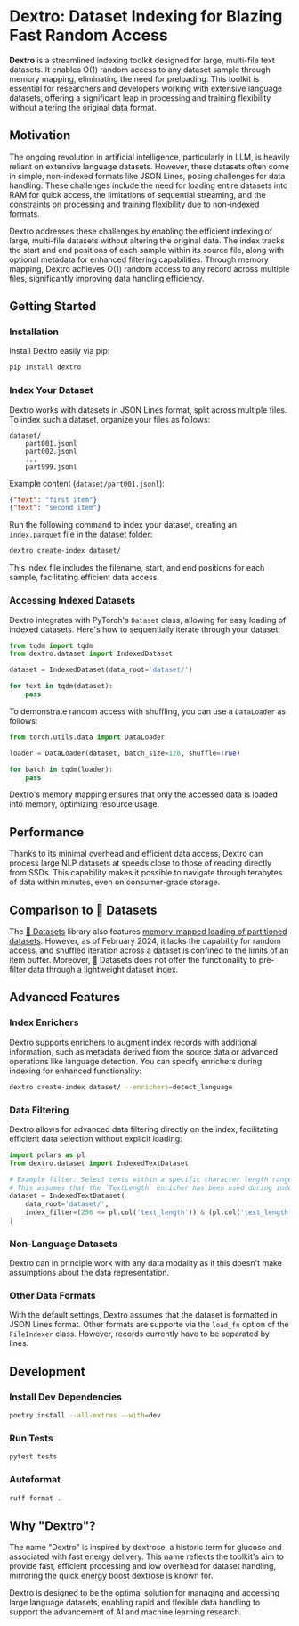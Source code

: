 # Dextro: Dataset Indexing for Blazing Fast Random Access

**Dextro** is a streamlined indexing toolkit designed for large, multi-file text datasets. It enables O(1) random access to any dataset sample through memory mapping, eliminating the need for preloading. This toolkit is essential for researchers and developers working with extensive language datasets, offering a significant leap in processing and training flexibility without altering the original data format.

## Motivation

The ongoing revolution in artificial intelligence, particularly in LLM, is heavily reliant on extensive language datasets. However, these datasets often come in simple, non-indexed formats like JSON Lines, posing challenges for data handling. These challenges include the need for loading entire datasets into RAM for quick access, the limitations of sequential streaming, and the constraints on processing and training flexibility due to non-indexed formats.

Dextro addresses these challenges by enabling the efficient indexing of large, multi-file datasets without altering the original data. The index tracks the start and end positions of each sample within its source file, along with optional metadata for enhanced filtering capabilities. Through memory mapping, Dextro achieves O(1) random access to any record across multiple files, significantly improving data handling efficiency.

## Getting Started

### Installation

Install Dextro easily via pip:

```bash
pip install dextro
```

### Index Your Dataset

Dextro works with datasets in JSON Lines format, split across multiple files. To index such a dataset, organize your files as follows:

```
dataset/
    part001.jsonl
    part002.jsonl
    ...
    part999.jsonl
```

Example content (`dataset/part001.jsonl`):
```json
{"text": "first item"}
{"text": "second item"}
```

Run the following command to index your dataset, creating an `index.parquet` file in the dataset folder:

```bash
dextro create-index dataset/
```

This index file includes the filename, start, and end positions for each sample, facilitating efficient data access.

### Accessing Indexed Datasets

Dextro integrates with PyTorch's `Dataset` class, allowing for easy loading of indexed datasets. Here's how to sequentially iterate through your dataset:

```python
from tqdm import tqdm
from dextro.dataset import IndexedDataset

dataset = IndexedDataset(data_root='dataset/')

for text in tqdm(dataset):
    pass
```

To demonstrate random access with shuffling, you can use a `DataLoader` as follows:

```python
from torch.utils.data import DataLoader

loader = DataLoader(dataset, batch_size=128, shuffle=True)

for batch in tqdm(loader):
    pass
```

Dextro's memory mapping ensures that only the accessed data is loaded into memory, optimizing resource usage.

## Performance

Thanks to its minimal overhead and efficient data access, Dextro can process large NLP datasets at speeds close to those of reading directly from SSDs. This capability makes it possible to navigate through terabytes of data within minutes, even on consumer-grade storage.

## Comparison to 🤗 Datasets

The [🤗 Datasets](https://huggingface.co/docs/datasets) library also features [memory-mapped loading of partitioned datasets](https://huggingface.co/learn/nlp-course/en/chapter5/4). However, as of February 2024, it lacks the capability for random access, and shuffled iteration across a dataset is confined to the limits of an item buffer. Moreover, 🤗 Datasets does not offer the functionality to pre-filter data through a lightweight dataset index.

## Advanced Features

### Index Enrichers

Dextro supports enrichers to augment index records with additional information, such as metadata derived from the source data or advanced operations like language detection. You can specify enrichers during indexing for enhanced functionality:

```bash
dextro create-index dataset/ --enrichers=detect_language
```

### Data Filtering

Dextro allows for advanced data filtering directly on the index, facilitating efficient data selection without explicit loading:

```python
import polars as pl
from dextro.dataset import IndexedTextDataset

# Example filter: Select texts within a specific character length range
# This assumes that the `TextLength` enricher has been used during indexing
dataset = IndexedTextDataset(
    data_root='dataset/',
    index_filter=(256 <= pl.col('text_length')) & (pl.col('text_length') <= 1024)
)
```

### Non-Language Datasets

Dextro can in principle work with any data modality as it this doesn't make assumptions about the data representation. 

### Other Data Formats

With the default settings, Dextro assumes that the dataset is formatted in JSON Lines format. Other formats are supporte via the `load_fn` option of the `FileIndexer` class. However, records currently have to be separated by lines.

## Development

### Install Dev Dependencies

```bash
poetry install --all-extras --with=dev
```

### Run Tests

```bash
pytest tests
```

### Autoformat


```bash
ruff format .
```

## Why "Dextro"?

The name "Dextro" is inspired by dextrose, a historic term for glucose and associated with fast energy delivery. This name reflects the toolkit's aim to provide fast, efficient processing and low overhead for dataset handling, mirroring the quick energy boost dextrose is known for.

Dextro is designed to be the optimal solution for managing and accessing large language datasets, enabling rapid and flexible data handling to support the advancement of AI and machine learning research.